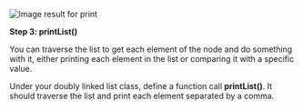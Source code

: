 <!--title={Print the Doubly Linked List}--> 

<!--badges={Algorithms:20,Python:15}-->

<!--concepts={The Linked List}-->

![Image result for print](https://cardinalatwork.stanford.edu/sites/cardinalatwork/files/styles/9-col-banner/public/feb_2019_uhr_rwc_article_istock-952726174.png?itok=Eat42Coq) 

**Step 3: printList()**

You can traverse the list to get each element of the node and do something with it, either printing each element in the list or comparing it with a specific value.

Under your doubly linked list class, define a function call **printList()**. It should traverse the list and print each element separated by a comma.